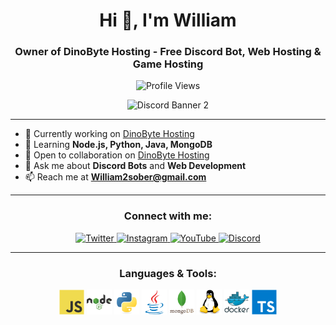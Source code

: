 <h1 align="center">Hi 👋, I'm William</h1>
<h3 align="center">Owner of DinoByte Hosting - Free Discord Bot, Web Hosting & Game Hosting</h3>

<p align="center">
  <img src="https://komarev.com/ghpvc/?username=william2sober&label=Profile%20views&color=0e75b6&style=flat" alt="Profile Views" />
</p>

<p align="center">
  <img src="https://discord.com/api/guilds/1338179064372006983/widget.png?style=banner2" alt="Discord Banner 2"/>
</p>

<hr>

- 🔭 Currently working on [DinoByte Hosting](https://www.dinobyte.us.kg)  
- 🌱 Learning **Node.js, Python, Java, MongoDB**  
- 👯 Open to collaboration on [DinoByte Hosting](https://www.dinobyte.us.kg)  
- 💬 Ask me about **Discord Bots** and **Web Development**  
- 📫 Reach me at **William2sober@gmail.com**  

<hr>

<h3 align="center">Connect with me:</h3>
<p align="center">
  <a href="https://twitter.com/william2sober" target="_blank">
    <img src="https://raw.githubusercontent.com/rahuldkjain/github-profile-readme-generator/master/src/images/icons/Social/twitter.svg" alt="Twitter" height="30" />
  </a>
  <a href="https://instagram.com/william2sober" target="_blank">
    <img src="https://raw.githubusercontent.com/rahuldkjain/github-profile-readme-generator/master/src/images/icons/Social/instagram.svg" alt="Instagram" height="30" />
  </a>
  <a href="https://www.youtube.com/c/william2sober" target="_blank">
    <img src="https://raw.githubusercontent.com/rahuldkjain/github-profile-readme-generator/master/src/images/icons/Social/youtube.svg" alt="YouTube" height="30" />
  </a>
  <a href="https://www.dinobyte.us.kg/discord" target="_blank">
    <img src="https://raw.githubusercontent.com/rahuldkjain/github-profile-readme-generator/master/src/images/icons/Social/discord.svg" alt="Discord" height="30" />
  </a>
</p>

<hr>

<h3 align="center">Languages & Tools:</h3>
<p align="center">
  <img src="https://raw.githubusercontent.com/devicons/devicon/master/icons/javascript/javascript-original.svg" alt="JavaScript" height="40" />
  <img src="https://raw.githubusercontent.com/devicons/devicon/master/icons/nodejs/nodejs-original-wordmark.svg" alt="Node.js" height="40" />
  <img src="https://raw.githubusercontent.com/devicons/devicon/master/icons/python/python-original.svg" alt="Python" height="40" />
  <img src="https://raw.githubusercontent.com/devicons/devicon/master/icons/java/java-original.svg" alt="Java" height="40" />
  <img src="https://raw.githubusercontent.com/devicons/devicon/master/icons/mongodb/mongodb-original-wordmark.svg" alt="MongoDB" height="40" />
  <img src="https://raw.githubusercontent.com/devicons/devicon/master/icons/linux/linux-original.svg" alt="Linux" height="40" />
  <img src="https://raw.githubusercontent.com/devicons/devicon/master/icons/docker/docker-original-wordmark.svg" alt="Docker" height="40" />
  <img src="https://raw.githubusercontent.com/devicons/devicon/master/icons/typescript/typescript-original.svg" alt="TypeScript" height="40" />
</p>
